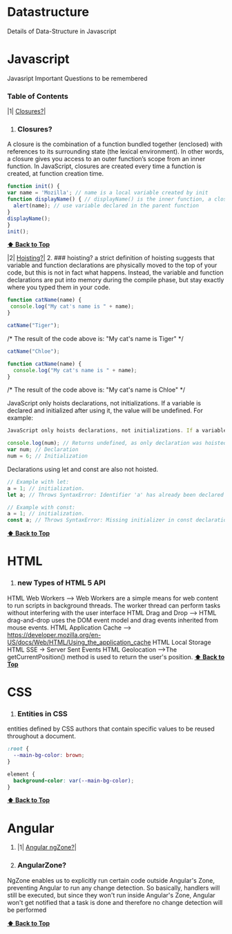 # Datastructure
Details of Data-Structure in Javascript

# Javascript
Javasript Important Questions to be remembered
### Table of Contents
|1| [Closures?](#Closures)|
1. ### Closures?
 A closure is the combination of a function bundled together (enclosed) with references to its surrounding state (the lexical environment). In other words, a closure gives you access to an outer function’s scope from an inner function. In JavaScript, closures are created every time a function is created, at function creation time.

  ```javascript
  function init() {
  var name = 'Mozilla'; // name is a local variable created by init
  function displayName() { // displayName() is the inner function, a closure
    alert(name); // use variable declared in the parent function
  }
  displayName();
}
init();
  ```
 **[⬆ Back to Top](#table-of-contents)**

|2| [Hoisting?](#hoisting)|
2. ### hoisting?
 a strict definition of hoisting suggests that variable and function declarations are physically moved to the top of your code, but this is not in fact what happens. Instead, the variable and function declarations are put into memory during the compile phase, but stay exactly where you typed them in your code.
 ```javascript
function catName(name) {
  console.log("My cat's name is " + name);
}

catName("Tiger");

 ```

/*
The result of the code above is: "My cat's name is Tiger"
*/

```javascript
catName("Chloe");

function catName(name) {
  console.log("My cat's name is " + name);
}

```
/*
The result of the code above is: "My cat's name is Chloe"
*/

JavaScript only hoists declarations, not initializations. If a variable is declared and initialized after using it, the value will be undefined. For example:

```javascript
JavaScript only hoists declarations, not initializations. If a variable is declared and initialized after using it, the value will be undefined. For example:

console.log(num); // Returns undefined, as only declaration was hoisted, no initialization has happened at this stage 
var num; // Declaration
num = 6; // Initialization

```
Declarations using let and const are also not hoisted. 
```javascript
// Example with let:
a = 1; // initialization.
let a; // Throws SyntaxError: Identifier 'a' has already been declared

// Example with const:
a = 1; // initialization.
const a; // Throws SyntaxError: Missing initializer in const declaration
```
 **[⬆ Back to Top](#table-of-contents)**
# HTML
1. ### new Types of HTML 5 API
HTML Web Workers --> Web Workers are a simple means for web content to run scripts in background threads. The worker thread can perform tasks without interfering with the user interface
HTML Drag and Drop --> HTML drag-and-drop uses the DOM event model and drag events inherited from mouse events.
HTML Application Cache --> https://developer.mozilla.org/en-US/docs/Web/HTML/Using_the_application_cache
HTML Local Storage
HTML SSE -> Server Sent Events
HTML Geolocation -->The getCurrentPosition() method is used to return the user's position.
**[⬆ Back to Top](#entities)**
# CSS
1. ### Entities in CSS
entities defined by CSS authors that contain specific values to be reused throughout a document.
```css
:root {
  --main-bg-color: brown;
}
```
```css
element {
  background-color: var(--main-bg-color);
}
```

**[⬆ Back to Top](#table-of-contents)**

# Angular
1. |1| [Angular ngZone?](#AngularZone)|
1. ### AngularZone? 
NgZone enables us to explicitly run certain code outside Angular's Zone, preventing Angular to run any change detection. So basically, handlers will still be executed, but since they won't run inside Angular's Zone, Angular won't get notified that a task is done and therefore no change detection will be performed

 **[⬆ Back to Top](#table-of-contents)**